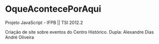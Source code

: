 OqueAcontecePorAqui
==========
Projeto JavaScript - IFPB || TSI 2012.2

Criação de site sobre eventos do Centro Histórico.
Dupla: 
Alexandre Dias 
André Oliveira
